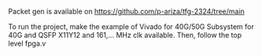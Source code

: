 Packet gen is available on https://github.com/p-ariza/tfg-2324/tree/main

To run the project, make the example of Vivado for 40G/50G Subsystem for 40G and QSFP X11Y12 and 161,... MHz clk available.
Then, follow the top level fpga.v
